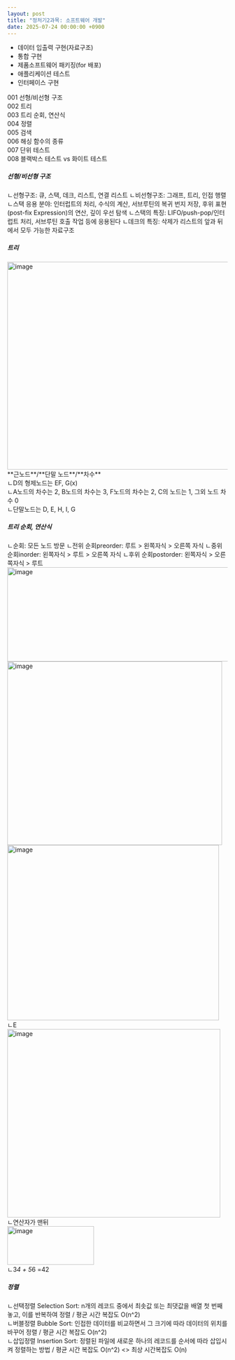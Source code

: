 ```yaml
---
layout: post
title: "정처기2과목: 소프트웨어 개발"
date: 2025-07-24 00:00:00 +0900
---
```


* 데이터 입출력 구현(자료구조)
* 통합 구현
* 제품소프트웨어 패키징(for 배포)
* 애플리케이션 테스트 
* 인터페이스 구현

001 선형/비선형 구조<br/>
002 트리<br/>
003 트리 순회, 연산식<br/>
004 정렬<br/>
005 검색<br/>
006 해싱 함수의 종류<br/>
007 단위 테스트<br/>
008 블랙박스 테스트 vs 화이트 테스트<br/>

##### 선형/비선형 구조
ㄴ선형구조: 큐, 스택, 데크, 리스트, 연결 리스트
ㄴ비선형구조: 그래프, 트리, 인접 행렬
ㄴ스택 응용 분야: 인터럽트의 처리, 수식의 계산, 서브루틴의 복귀 번지 저장, 후위 표현(post-fix Expression)의 연산, 깊이 우선 탐색
ㄴ스택의 특징: LIFO/push-pop/인터럽트 처리, 서브루틴 호출 작업 등에 응용된다
ㄴ데크의 특징: 삭제가 리스트의 앞과 뒤에서 모두 가능한 자료구조

##### 트리 
<img width="974" height="474" alt="image" src="https://github.com/user-attachments/assets/ef7311d0-5839-4c9a-bb68-6eddaadf0881" />
**근노드**/**단말 노드**/**차수**<br/>
ㄴD의 형제노드는 EF, G(x)<br/>
ㄴA노드의 차수는 2, B노드의 차수는 3, F노드의 차수는 2, C의 노드는 1, 그외 노드 차수 0 <br/>
ㄴ단말노드는 D, E, H, I, G<br/>


##### 트리 순회, 연산식 
ㄴ순회: 모든 노드 방문
ㄴ전위 순회preorder: 루트 > 왼쪽자식 > 오른쪽 자식
ㄴ중위 순회inorder: 왼쪽자식 > 루트 > 오른쪽 자식
ㄴ후위 순회postorder: 왼쪽자식 > 오른쪽자식 > 루트 
<img width="787" height="215" alt="image" src="https://github.com/user-attachments/assets/33386d81-335d-40a5-abe4-19a4b9d0f137" /><br/>
<img width="491" height="419" alt="image" src="https://github.com/user-attachments/assets/b87e4a4b-2969-4421-8c8c-9f021cf085a3" />
<img width="484" height="400" alt="image" src="https://github.com/user-attachments/assets/2384ddeb-c723-4ea2-9148-a774f72daca6" /><br/>
ㄴE<br/>
<img width="487" height="430" alt="image" src="https://github.com/user-attachments/assets/965a54b0-fcc1-4714-9a98-1d50183eeff9" /><br/>
ㄴ연산자가 맨뒤<br/>
<img width="198" height="88" alt="image" src="https://github.com/user-attachments/assets/5ff17f4f-8e4a-4615-9aa8-29a107a84bd1" /><br/>
ㄴ3*4 + 5*6 =42


##### 정렬
ㄴ선택정렬  Selection Sort: n개의 레코드 중에서 최솟값 또는 최댓값을 배열 첫 번째 놓고, 이를 반복하여 정렬 / 평균 시간 복잡도 O(n^2)<br/>
ㄴ버블정렬 Bubble Sort: 인접한 데이터를 비교하면서 그 크기에 따라 데이터의 위치를 바꾸어 정렬 / 평균 시간 복잡도 O(n^2)<br/>
ㄴ삽입정렬 Insertion Sort: 정렬된 파일에 새로운 하나의 레코드를 순서에 따라 삽입시켜 정렬하는 방법 / 평균 시간 복잡도 O(n^2) <> 최상 시간복잡도 O(n)<br/>


